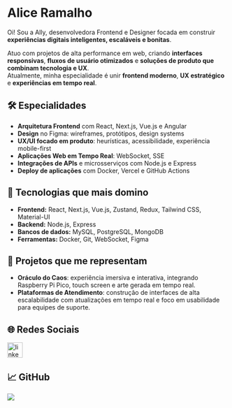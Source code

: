 # Alice Ramalho

Oi! Sou a Ally, desenvolvedora Frontend e Designer focada em construir **experiências digitais inteligentes, escaláveis e bonitas**.

Atuo com projetos de alta performance em web, criando **interfaces responsivas**, **fluxos de usuário otimizados** e **soluções de produto que combinam tecnologia e UX**.  
Atualmente, minha especialidade é unir **frontend moderno**, **UX estratégico** e **experiências em tempo real**.

## 🛠️ Especialidades

- **Arquitetura Frontend** com React, Next.js, Vue.js e Angular
- **Design** no Figma: wireframes, protótipos, design systems
- **UX/UI focado em produto**: heurísticas, acessibilidade, experiência mobile-first
- **Aplicações Web em Tempo Real**: WebSocket, SSE
- **Integrações de APIs** e microsserviços com Node.js e Express
- **Deploy de aplicações** com Docker, Vercel e GitHub Actions

## 🧠 Tecnologias que mais domino

- **Frontend:** React, Next.js, Vue.js, Zustand, Redux, Tailwind CSS, Material-UI
- **Backend:** Node.js, Express
- **Bancos de dados:** MySQL, PostgreSQL, MongoDB
- **Ferramentas:** Docker, Git, WebSocket, Figma

## 🚀 Projetos que me representam

- **Oráculo do Caos**: experiência imersiva e interativa, integrando Raspberry Pi Pico, touch screen e arte gerada em tempo real.
- **Plataformas de Atendimento**: construção de interfaces de alta escalabilidade com atualizações em tempo real e foco em usabilidade para equipes de suporte.

## 🌐 Redes Sociais

<a href="https://www.linkedin.com/in/thaisa-alice/" target="_blank">
    <img src="https://img.shields.io/static/v1?message=LinkedIn&logo=linkedin&label=&color=0077B5&logoColor=white&labelColor=&style=for-the-badge" height="35" alt="linkedin logo" />
</a>

## 📈 GitHub

<a href="https://git.io/streak-stats">
<img src="https://streak-stats.demolab.com?user=bythealice&theme=violet-dark&locale=pt-br"/>
</a>
